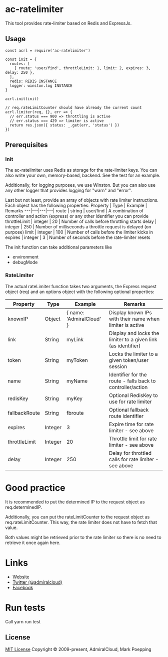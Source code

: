 # ac-ratelimiter

This tool provides rate-limiter based on Redis and ExpressJs.


## Usage

```
const acrl = require('ac-ratelimiter')

const init = {
  routes: [
    { route: 'user/find', throttleLimit: 1, limit: 2, expires: 3, delay: 250 },
  ],
  redis: REDIS INSTANCE
  logger: winston.log INSTANCE
}

acrl.init(init)

// req.rateLimitCounter should have already the current count
acrl.limiter(req, {}, err => {
  // err.status === 900 => throttling is active
  // err.status === 429 => limiter is active
  return res.json({ status: _.get(err, 'status') })
})

```

## Prerequisites

### Init
The ac-ratelimiter uses Redis as storage for the rate-limiter keys. You can also write your own, memory-based, backend. See the test for an example.

Additionally, for logging purposes, we use Winston. But you can also use any other logger that provides logging for "warn" and "error".

Last but not least, provide an array of objects with rate limiter instructions. Each object has the following properties:
Property | Type | Example | Remarks
---|---|---|---|
route | string | user/find | A combination of controller and action (express) or any other identifier you can provide
throttleLimit | integer | 20 | Number of calls before throttling starts
delay | integer | 250 | Number of milliseconds a throttle request is delayed (on purpose)
limit | integer | 100 | Number of calls before the limiter kicks in
expires | integer | 3 | Number of seconds before the rate-limiter resets


The init function can take additional parameters like 
+ environment
+ debugMode

### RateLimiter
The actual rateLimiter function takes two arguments, the Express request object (req) and an options object with the following optional properties:

Property | Type | Example | Remarks
---|---|---|---|
knownIP | Object | { name: 'AdmiralCloud' } | Display known IPs with their name when limiter is active
link | String | myLink | Display and locks the limiter to a given link (as identifier)
token | String | myToken | Locks the limiter to a given token/user session
name | String | myName | Identifier for the route - falls back to controller/action
redisKey | String | myKey | Optional RedisKey to use for rate limiter
fallbackRoute | String | fbroute | Optional fallback route identifier
expires | Integer | 3 | Expire time for rate limiter - see above
throttleLimit | Integer | 20 | Throttle limit for rate limiter - see above
delay | Integer | 250 | Delay for throttled calls for rate limiter - see above

# Good practice
It is recommended to put the determined IP to the request object as req.determinedIP.

Additionally, you can put the rateLimitCounter to the request object as req.rateLimitCounter. This way, the rate limiter does not have to fetch that value.

Both values might be retrieved prior to the rate limiter so there is no need to retrieve it once again here.

# Links
- [Website](https://www.admiralcloud.com/)
- [Twitter (@admiralcloud)](https://twitter.com/admiralcloud)
- [Facebook](https://www.facebook.com/MediaAssetManagement/)

# Run tests
Call yarn run test

## License

[MIT License](https://opensource.org/licenses/MIT) Copyright © 2009-present, AdmiralCloud, Mark Poepping